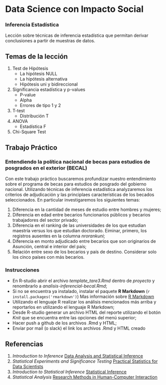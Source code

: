 # Data Science con Impacto Social

### Inferencia Estadística

Lección sobre técnicas de inferencia estadística que permitan derivar conclusiones a partir de muestras de datos.

## Temas de la lección

1. Test de Hipótesis
	+ La hipótesis NULL
	+ La hipótesis alternativa
	+ Hipótesis uni y bidireccional
2. Significancia estadística y p-values
	+ P-value
	+ Alpha
	+ Errores de tipo 1 y 2
3. T-test
	+ Distribución T
4. ANOVA
	+ Estadística F
5. Chi-Square Test


## Trabajo Práctico

### Entendiendo la política nacional de becas para estudios de posgrados en el exterior (BECAL)

Con este trabajo práctico buscaremos profundizar nuestro entendimiento sobre el programa de becas para estudios de posgrado del gobierno nacional. Utilizando técnicas de inferencia estadística analyzaremos los criterios de adjudicación y las principlaes características de los becados seleccionados. En particular investigaremos los siguientes temas:

1. Diferencia en la cantidad de meses de estudio entre hombres y mujeres;
2. Diferencia en edad entre becarios funcionarios públicos y becarios trabajadores del sector privado;
3. Diferencia en el ranking de las universidades de los que estudian maestría versus los que estudian doctorado. Eiminar, primero, los registros ausentes en la columna _nrorankuni_;
4. Diferencia en monto adjudicado entre becarios que son originarios de Asunción, central e interior del país;
5. Relación entre sexo de los becarios y país de destino. Considerar solo los cinco países con más becarios.

### Instrucciones

* En R-studio abrir el archivo _template_tare3.Rmd_ dentro de _proyecto_ y renombrarlo a _analisis-inferencial-becal.Rmd_;
* Si no se encuentra ya instalado, instalar el paquete **R Markdown** (`r install.packages('rmarkdown')`) Mas información sobre [R Markdown](http://rmarkdown.rstudio.com/lesson-1.html)
* Utilizando el lenguaje R realizar los análisis mencionados más arriba y reportarlos en utilizando el lenguaje R Markdown;
* Desde R-studio generar un archivo HTML del reporte utilizando el botón _Knit_ que se encuentra entre las opciones del menú superior;
* Hacer push a github de los archivos .Rmd y HTML;
* Enviar por mail (o slack) el link los archivos .Rmd y HTML creado

## Referencias

1. _Introduction to Inference_ [Data Analysis and Statistical Inference](https://www.dropbox.com/s/7rgna7g7alcklir/lecture_slides-unit1_part3_1_sim_inference.pdf?dl=0)
2. _Statistical Experiments and Significance Testing_ [Practical Statistics for Data Scientists](https://www.amazon.com/Practical-Statistics-Data-Scientists-Essential/dp/1491952962/ref=sr_1_1?s=books&ie=UTF8&qid=1504535426&sr=1-1&keywords=practical+statistics+for+data+scientists)
3. _Introduction to Statistical Inference_ [Statistical Inference](https://github.com/DataScienceSpecialization/courses/blob/master/06_StatisticalInference/01_01_Introduction/index.Rmd)
4. _Statistical Analysis_ [Research Methods in Human-Computer Interaction](https://www.amazon.com/Research-Methods-Human-Computer-Interaction-Second/dp/0128053909/ref=sr_1_1?ie=UTF8&qid=1504800385&sr=8-1&keywords=Research+Methods+in+Human-Computer+Interaction)